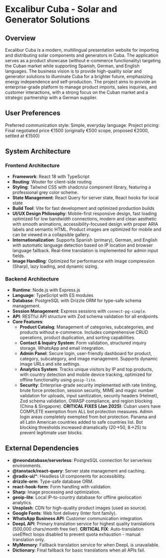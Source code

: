# Excalibur Cuba - Solar and Generator Solutions

## Overview
Excalibur Cuba is a modern, multilingual presentation website for importing and distributing solar components and generators in Cuba. The application serves as a product showcase (without e-commerce functionality) targeting the Cuban market while supporting Spanish, German, and English languages. The business vision is to provide high-quality solar and generator solutions to illuminate Cuba for a brighter future, emphasizing energy independence and self-production. The project aims to provide an enterprise-grade platform to manage product imports, sales inquiries, and customer interactions, with a strong focus on the Cuban market and a strategic partnership with a German supplier.

## User Preferences
Preferred communication style: Simple, everyday language.
Project pricing: Final negotiated price €1500 (originally €500 scope, proposed €2000, settled at €1500)

## System Architecture

### Frontend Architecture
- **Framework**: React 18 with TypeScript
- **Routing**: Wouter for client-side routing
- **Styling**: Tailwind CSS with shadcn/ui component library, featuring a professional grey color scheme.
- **State Management**: React Query for server state, React hooks for local state
- **Build Tool**: Vite for fast development and optimized production builds
- **UI/UX Design Philosophy**: Mobile-first responsive design, fast loading optimized for low bandwidth connections, modern and clean aesthetic with smooth animations, accessibility-focused design with proper ARIA labels and semantic HTML. Product images are optimized for mobile and can be viewed in a collapsible gallery.
- **Internationalization**: Supports Spanish (primary), German, and English with automatic language detection based on IP location and browser language fallback. Real-time translation is implemented for admin input fields.
- **Image Handling**: Optimized for performance with image compression (Sharp), lazy loading, and dynamic sizing.

### Backend Architecture
- **Runtime**: Node.js with Express.js
- **Language**: TypeScript with ES modules
- **Database**: PostgreSQL with Drizzle ORM for type-safe schema management.
- **Session Management**: Express sessions with `connect-pg-simple`.
- **API**: RESTful API structure with Zod schema validation for all endpoints.
- **Core Features**:
    - **Product Catalog**: Management of categories, subcategories, and products without e-commerce. Includes comprehensive CRUD operations, product duplication, and sorting capabilities.
    - **Contact & Inquiry System**: Form validation, structured inquiry storage, WhatsApp and email integration.
    - **Admin Panel**: Secure login, user-friendly dashboard for product, category, subcategory, and image management. Supports dynamic image URLs and site settings.
    - **Analytics System**: Tracks unique visitors by IP and top products, with country detection and mobile device tracking, optimized for offline functionality using `geoip-lite`.
    - **Security**: Enterprise-grade security implemented with rate limiting, brute force protection, session security, MIME and magic number validation for uploads, input sanitization, security headers (Helmet), Zod schema validation, OWASP compliance, and region blocking (China & Singapore). **CRITICAL FIXES (Jan 2025)**: Cuban users have COMPLETE exemption from ALL bot protection measures. Admin login areas completely exempted from bot protection. Panama and all Latin American countries added to safe countries list. Bot blocking thresholds increased dramatically (20→50, 8→25) to prevent legitimate user blocks.

## External Dependencies

- **@neondatabase/serverless**: PostgreSQL connection for serverless environments.
- **@tanstack/react-query**: Server state management and caching.
- **@radix-ui/***: Headless UI components for accessibility.
- **drizzle-orm**: Type-safe database ORM.
- **react-hook-form**: Form handling with validation.
- **Sharp**: Image processing and optimization.
- **geoip-lite**: Local IP-to-country database for offline geolocation analytics.
- **Unsplash**: CDN for high-quality product images (used as source).
- **Google Fonts**: Web font delivery (Inter font family).
- **WhatsApp Business API**: Customer communication integration.
- **DeepL API**: Primary translation service for highest quality translations (500,000 chars/month free tier). **CRITICAL FIX**: Auto-translation useEffect loops disabled to prevent quota exhaustion - manual translation only.
- **MyMemory**: Fallback translation service for when DeepL is unavailable.
- **Dictionary**: Final fallback for basic translations when all APIs fail.
```